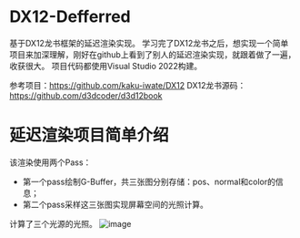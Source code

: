 # DX12-Defferred

基于DX12龙书框架的延迟渲染实现。
学习完了DX12龙书之后，想实现一个简单项目来加深理解，刚好在github上看到了别人的延迟渲染实现，就跟着做了一遍，收获很大。
项目代码都使用Visual Studio 2022构建。

参考项目：https://github.com/kaku-iwate/DX12
DX12龙书源码：https://github.com/d3dcoder/d3d12book

# 延迟渲染项目简单介绍
  该渲染使用两个Pass：
  - 第一个pass绘制G-Buffer，共三张图分别存储：pos、normal和color的信息；
  - 第二个pass采样这三张图实现屏幕空间的光照计算。
  
  计算了三个光源的光照。
![image](https://user-images.githubusercontent.com/55162087/198572971-c27dae86-65f4-4f42-b4d6-a0a7fcff126a.png)
